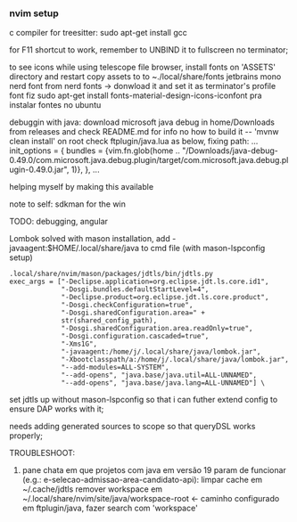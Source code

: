 ### nvim setup

c compiler for treesitter:
sudo apt-get install gcc

for F11 shortcut to work, remember to UNBIND it to fullscreen no terminator;

to see icons while using telescope file browser, install fonts on 'ASSETS' directory and restart
copy assets to to ~./local/share/fonts
jetbrains mono nerd font from nerd fonts -> donwload it and set it as terminator's profile font 
fiz sudo apt-get install fonts-material-design-icons-iconfont pra instalar fontes no ubuntu

debuggin with java:
download microsoft java debug in home/Downloads from releases and check README.md for info no how to build it -- 'mvnw clean install' on root
check ftplugin/java.lua as below, fixing path:
  ...
  init_options = {
    bundles = {vim.fn.glob(home .. "/Downloads/java-debug-0.49.0/com.microsoft.java.debug.plugin/target/com.microsoft.java.debug.plugin-0.49.0.jar", 1)},
  },
  ...

helping myself by making this available

note to self: sdkman for the win

TODO: debugging, angular

Lombok solved with mason installation, add -javaagent:$HOME/.local/share/java to cmd file (with mason-lspconfig setup)

    .local/share/nvim/mason/packages/jdtls/bin/jdtls.py
    exec_args = ["-Declipse.application=org.eclipse.jdt.ls.core.id1",
                 "-Dosgi.bundles.defaultStartLevel=4",
                 "-Declipse.product=org.eclipse.jdt.ls.core.product",
                 "-Dosgi.checkConfiguration=true",
                 "-Dosgi.sharedConfiguration.area=" +
                 str(shared_config_path),
                 "-Dosgi.sharedConfiguration.area.readOnly=true",
                 "-Dosgi.configuration.cascaded=true",
                 "-Xms1G",
                 "-javaagent:/home/j/.local/share/java/lombok.jar",
                 "-Xbootclasspath/a:/home/j/.local/share/java/lombok.jar",
                 "--add-modules=ALL-SYSTEM",
                 "--add-opens", "java.base/java.util=ALL-UNNAMED",
                 "--add-opens", "java.base/java.lang=ALL-UNNAMED"] \

set jdtls up without mason-lspconfig so that i can futher extend config to ensure DAP works with it;

needs adding generated sources to scope so that queryDSL works properly;

TROUBLESHOOT:

1. pane chata em que projetos com java em versão 19 param de funcionar (e.g.: e-selecao-admissao-area-candidato-api):
    limpar cache em ~/.cache/jdtls
    remover workspace em ~/.local/share/nvim/site/java/workspace-root <- caminho configurado em ftplugin/java, fazer search com 'workspace'
